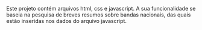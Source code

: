 Este projeto contém arquivos html, css e javascript. A sua funcionalidade se baseia na pesquisa de breves resumos sobre bandas nacionais, das quais estão inseridas nos dados do arquivo javascript.
